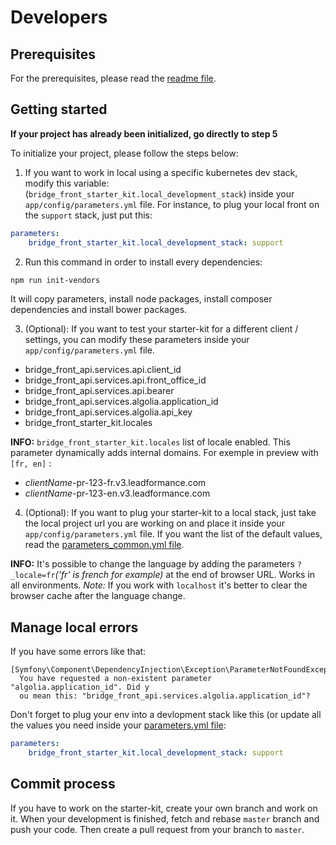 # Developers

## Prerequisites

For the prerequisites, please read the [readme file](./README.md).

## Getting started

**If your project has already been initialized, go directly to step 5**  

To initialize your project, please follow the steps below:  

1. If you want to work in local using a specific kubernetes dev stack, modify this variable: (`bridge_front_starter_kit.local_development_stack`) inside your `app/config/parameters.yml` file.
For instance, to plug your local front on the `support` stack, just put this:
```yaml
parameters:
    bridge_front_starter_kit.local_development_stack: support
```

2. Run this command in order to install every dependencies:
```bash
npm run init-vendors
```
It will copy parameters, install node packages, install composer dependencies and install bower packages.

3. (Optional): If you want to test your starter-kit for a different client / settings, you can modify these parameters inside your `app/config/parameters.yml` file.
- bridge_front_api.services.api.client_id
- bridge_front_api.services.api.front_office_id
- bridge_front_api.services.api.bearer
- bridge_front_api.services.algolia.application_id
- bridge_front_api.services.algolia.api_key
- bridge_front_starter_kit.locales

**INFO:** `bridge_front_starter_kit.locales` list of locale enabled. This parameter dynamically adds internal domains.
For exemple in preview with `[fr, en]` :
- *clientName*-pr-123-fr.v3.leadformance.com
- *clientName*-pr-123-en.v3.leadformance.com

4. (Optional): If you want to plug your starter-kit to a local stack, just take the local project url you are working on and place it inside your `app/config/parameters.yml` file.
If you want the list of the default values, read the [parameters_common.yml file](./app/config/parameters_common.yml).

**INFO:** It's possible to change the language by adding the parameters `?_locale=fr`_('fr' is french for example)_ at the end of browser URL. Works in all environments.
_Note:_ If you work with `localhost` it's better to clear the browser cache after the language change.

## Manage local errors
If you have some errors like that:
```
[Symfony\Component\DependencyInjection\Exception\ParameterNotFoundException]
  You have requested a non-existent parameter "algolia.application_id". Did y
  ou mean this: "bridge_front_api.services.algolia.application_id"?
```

Don't forget to plug your env into a devlopment stack like this (or update all the values you need inside your [parameters.yml file](./app/config/parameters.yml):
```yaml
parameters:
    bridge_front_starter_kit.local_development_stack: support
```

## Commit process

If you have to work on the starter-kit, create your own branch and work on it.
When your development is finished, fetch and rebase `master` branch and push your code.
Then create a pull request from your branch to `master`.

